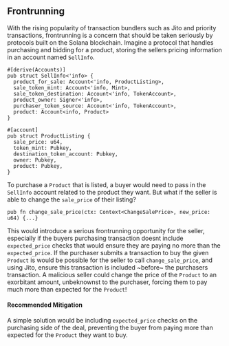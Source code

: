 ## Frontrunning

With the rising popularity of transaction bundlers such as Jito and priority transactions, frontrunning is a concern that should be taken seriously by protocols built on the Solana blockchain. Imagine a protocol that handles purchasing and bidding for a product, storing the sellers pricing information in an account named `SellInfo`. 

```
#[derive(Accounts)]
pub struct SellInfo<'info> {
  product_for_sale: Account<'info, ProductListing>,
  sale_token_mint: Account<'info, Mint>,
  sale_token_destination: Account<'info, TokenAccount>,
  product_owner: Signer<'info>,
  purchaser_token_source: Account<'info, TokenAccount>,
  product: Account<info, Product>
}

#[account]
pub struct ProductListing {
  sale_price: u64,
  token_mint: Pubkey,
  destination_token_account: Pubkey,
  owner: Pubkey,
  product: Pubkey,
}
```

To purchase a `Product` that is listed, a buyer would need to pass in the `SellInfo` account related to the product they want. But what if the seller is able to change the `sale_price` of their listing? 

```
pub fn change_sale_price(ctx: Context<ChangeSalePrice>, new_price: u64) {...}
```

This would introduce a serious frontrunning opportunity for the seller, especially if the buyers purchasing transaction doesnt include `expected_price` checks that would ensure they are paying no more than the `expected_price`. If the purchaser submits a transaction to buy the given `Product` is would be possible for the seller to call `change_sale_price`, and using Jito, ensure this transaction is included ~before~ the purchasers transaction. A malicious seller could change the price of the `Product` to an exorbitant amount, unbeknownst to the purchaser, forcing them to pay much more than expected for the `Product`! 

#### Recommended Mitigation

A simple solution  would be including `expected_price` checks on the purchasing side of the deal, preventing the buyer from paying more than expected for the `Product` they want to buy.


